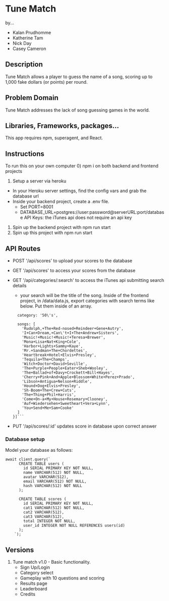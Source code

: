 # Tune Match
by...
  - Kalan Prudhomme
  - Katherine Tam
  - Nick Day
  - Casey Cameron

## Description

Tune Match allows a player to guess the name of a song, scoring up to 1,000 fake dollars (or points) per round. 

## Problem Domain

Tune Match addresses the lack of song guessing games in the world. 

## Libraries, Frameworks, packages...

This app requires npm, superagent, and React.

## Instructions

To run this on your own computer
0) npm i on both backend and frontend projects
1) Setup a server via heroku
  - In your Heroku server settings, find the config vars and grab the database url
  - Inside your backend project, create a .env file. 
    - Set PORT=8001
    - DATABASE_URL=postgres://user:password@serverURL:port/database
    API Keys: the iTunes api does not require an api key

1) Spin up the backend project with npm run start
2) Spin up this project with npm run start

## API Routes
- POST '/api/scores' to upload your scores to the database
- GET '/api/scores' to access your scores from the database
- GET '/api/categories/:search' to access the iTunes api submitting search details
  - your search will be the title of the song. Inside of the frontend project, in /data/data.js, export
  categories with search terms like below. Put them inside of an array.

  ```export const categories = [{
    category: '50\'s',

    songs: [
      'Rudolph,+The+Red-nosed+Reindeer+Gene+Autry',
      'I+Can+Dream,+Can\'t+I+The+Andrew+Sisters',
      'Music!+Music!+Music!+Teresa+Brewer',
      'Mona+Lisa+Nat+King+Cole',
      'Harbor+Lights+Sammy+Kaye',
      'Mr.+Sandman+The+Chordettes',
      'Heartbreak+Hotel+Elvis+Presley',
      'Tequila+The+Champs',
      'Witch+Doctor+David+Seville',
      'The+Purple+People+Eater+Sheb+Wooley',
      'The+Ballad+of+Davy+Crockett+Bill+Hayes',
      'Cherry+Pink+And+Apple+Blossom+White+Perez+Prado',
      'Libson+Antigua+Nelson+Riddle',
      'Hound+Dog+Elvis+Presley',
      'Sh-Boom+The+Crew+Cuts',
      'The+Thing+Phil+Harris',
      'Come+On-a+My+House+Rosemary+Clooney',
      'Auf+Wiedersehen+Sweetheart+Vera+Lynn',
      'You+Send+Me+Sam+Cooke'
    ]
  }]``` 
- PUT '/api/scores/:id' updates score in database upon correct answer

### Database setup
Model your database as follows:
```
await client.query(` 
      CREATE TABLE users (
        id SERIAL PRIMARY KEY NOT NULL,
        name VARCHAR(512) NOT NULL,
        avatar VARCHAR(512),
        email VARCHAR(512) NOT NULL,
        hash VARCHAR(512) NOT NULL
      );
    
      CREATE TABLE scores (
        id SERIAL PRIMARY KEY NOT NULL,
        cat1 VARCHAR(512) NOT NULL,
        cat2 VARCHAR(512),
        cat3 VARCHAR(512),
        total INTEGER NOT NULL,
        user_id INTEGER NOT NULL REFERENCES users(id)
      );
    `);
```

## Versions
  1) Tune match v1.0
    - Basic functionality.
      - Sign Up/Login
      - Category select
      - Gameplay with 10 questions and scoring
      - Results page
      - Leaderboard
      - Credits
